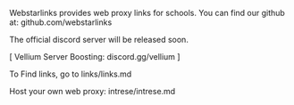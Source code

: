 Webstarlinks provides web proxy links for schools. You can find our github at: github.com/webstarlinks

The official discord server will be released soon.

[ Vellium Server Boosting: discord.gg/vellium ]

To Find links, go to links/links.md

Host your own web proxy: intrese/intrese.md


